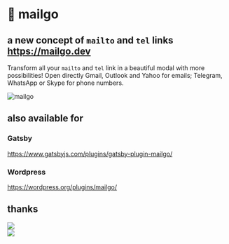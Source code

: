 # 💌 mailgo

## a new concept of `mailto` and `tel` links <https://mailgo.dev>

Transform all your `mailto` and `tel` link in a beautiful modal with more possibilities!
Open directly Gmail, Outlook and Yahoo for emails; Telegram, WhatsApp or Skype for phone numbers.

![mailgo](https://raw.githubusercontent.com/manzinello/mailgo/master/assets/img/screenshot-1.png)

## also available for

### Gatsby

<https://www.gatsbyjs.com/plugins/gatsby-plugin-mailgo/>

### Wordpress

<https://wordpress.org/plugins/mailgo/>

## thanks

<a target="_blank" href="https://www.browserstack.com">
<img src="https://mailgo.dev/img/browserstack.png" />
</a>

<br/>

<a target="_blank" href="https://www.netlify.com">
<img src="https://mailgo.dev/img/netlify.svg" />
</a>
